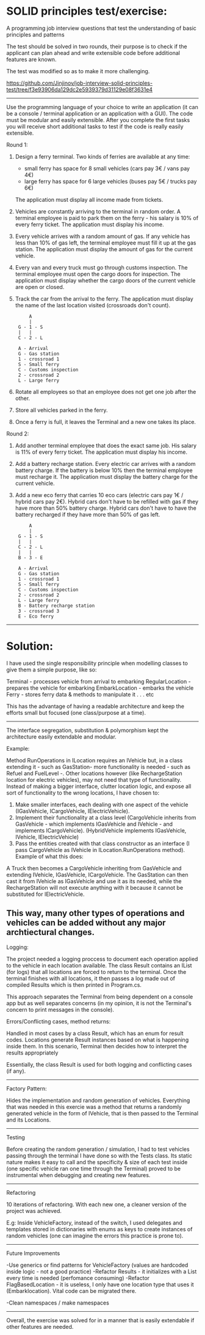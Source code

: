  # SOLID principles test/exercise:
A programming job interview questions that test the understanding of basic principles and patterns

The test should be solved in two rounds, their purpose is to check if the applicant can plan ahead and write extensible code before additional features are known.

The test was modified so as to make it more challenging.

https://github.com/Jinjinov/job-interview-solid-principles-test/tree/f3e93906da129dc2e5939379d31129e08f3631e4

---

Use the programming language of your choice to write an application (it can be a console / terminal application or an application with a GUI).
The code must be modular and easily extensible.
After you complete the first tasks you will receive short additional tasks to test if the code is really easily extensible.

Round 1:

1. Design a ferry terminal. Two kinds of ferries are available at any time:
   - small ferry has space for 8 small vehicles (cars pay 3€ / vans pay 4€)
   - large ferry has space for 6 large vehicles (buses pay 5€ / trucks pay 6€)

   The application must display all income made from tickets.
2. Vehicles are constantly arriving to the terminal in random order.
   A terminal employee is paid to park them on the ferry - his salary is 10% of every ferry ticket.
   The application must display his income.
3. Every vehicle arrives with a random amount of gas.
   If any vehicle has less than 10% of gas left, the terminal employee must fill it up at the gas station.
   The application must display the amount of gas for the current vehicle.
4. Every van and every truck must go through customs inspection.
   The terminal employee must open the cargo doors for inspection.
   The application must display whether the cargo doors of the current vehicle are open or closed.
5. Track the car from the arrival to the ferry.
   The application must display the name of the last location visited (crossroads don't count).
   
   
   
            A
            |
        G - 1 - S
        |   |
        C - 2 - L

        A - Arrival
        G - Gas station
        1 - crossroad 1
        S - Small ferry
        C - Customs inspection
        2 - crossroad 2
        L - Large ferry
        
   
6. Rotate all employees so that an employee does not get one job after the other.
7. Store all vehicles parked in the ferry.
8. Once a ferry is full, it leaves the Terminal and a new one takes its place.


Round 2:

1. Add another terminal employee that does the exact same job.
   His salary is 11% of every ferry ticket.
   The application must display his income.
2. Add a battery recharge station.
   Every electric car arrives with a random battery charge.
   If the battery is below 10% then the terminal employee must recharge it.
   The application must display the battery charge for the current vehicle.
3. Add a new eco ferry that carries 10 eco cars (electric cars pay 1€ / hybrid cars pay 2€).
   Hybrid cars don't have to be refilled with gas if they have more than 50% battery charge.
   Hybrid cars don't have to have the battery recharged if they have more than 50% of gas left.

            A
            |
        G - 1 - S
        |   |
        C - 2 - L
        |   |
        B - 3 - E

        A - Arrival
        G - Gas station
        1 - crossroad 1
        S - Small ferry
        C - Customs inspection
        2 - crossroad 2
        L - Large ferry
        B - Battery recharge station
        3 - crossroad 3
        E - Eco ferry

---

# Solution:

I have used the single responsibility principle when modelling classes to give them a simple purpose, like so:

Terminal - processes vehicle from arrival to embarking
RegularLocation - prepares the vehicle for embarking
EmbarkLocation - embarks the vehicle
Ferry - stores ferry data & methods to manipulate it
.
.
.
etc

This has the advantage of having a readable architecture and keep the efforts small but focused (one class/purpose at a time).

---

The interface segregation, substitution & polymorphism kept the architecture easily extendable and modular. 

Example: 

Method RunOperations in ILocation requires an IVehicle but, in a class extending it - such as GasStation- more functionality is needed - such as Refuel and FuelLevel -. Other locations however (like RechargeStation location for electric vehicles), may not need that type of functionality. Instead of making a bigger interface, clutter location logic, and expose all sort of functionality to the wrong locations, I have chosen to:
1. Make smaller interfaces, each dealing with one aspect of the vehicle (IGasVehicle, ICargoVehicle, IElectricVehicle).
2. Implement their functionality at a class level 
	(CargoVehicle inherits from GasVehicle - which implements IGasVehicle and IVehicle - and implements ICargoVehicle).
	(HybridVehicle implements IGasVehicle, IVehicle, IElectricVehicle)
3. Pass the entities created with that class constructor as an interface (I pass CargoVehicle as IVehicle in ILocation.RunOperations method).
Example of what this does:

A Truck then becomes a CargoVehicle inheriting from GasVehicle and extending IVehicle, IGasVehicle, ICargoVehicle. The GasStation can then cast it from IVehicle as IGasVehicle and use it as its needed, while the RechargeStation will not execute anything with it because it cannot be substituted for IElectricVehicle.

This way, many other types of operations and vehicles can be added without any major archtiectural changes.
---
Logging:

The project needed a logging proccess to document each operation applied to the vehicle in each location available. The class Result contains an IList<string> (for logs) that all locations are forced to return to the terminal. Once the terminal finishes with all locations, it then passes a log made out of compiled Results which is then printed in Program.cs.

 
This approach separates the Terminal from being dependent on a console app but as well separates concerns (in my opinion, it is not the Terminal's concern to print messages in the console).

Errors/Conflicting cases, method returns:

Handled in most cases by a class Result, which has an enum for result codes. Locations generate Result instances based on what is happening inside them. In this scenario, Terminal then decides how to interpret the results appropriately

Essentially, the class Result is used for both logging and conflicting cases (if any).

---
Factory Pattern:

Hides the implementation and random generation of vehicles. Everything that was needed in this exercie was a method that returns a randomly generated vehicle in the form of IVehicle, that is then passed to the Terminal and its Locations.

---

Testing

Before creating the random generation / simulation, I had to test vehicles passing through the terminal I have done so with the Tests class. Its static nature makes it easy to call and the specificity & size of each test inside (one specific vehicle ran one time through the Terminal) proved to be instrumental when debugging and creating new features.

---

Refactoring

10 iterations of refactoring. With each new one, a cleaner version of the project was achieved.

E.g: Inside VehicleFactory, instead of the switch, I used delegates and templates stored in dictionaries with enums as keys to create instances of random vehicles (one can imagine the errors this practice is prone to).

---

Future Improvements

-Use generics or find patterns for VehicleFactory (values are hardcoded inside logic - not a good practice)
-Refactor Results - it initializes with a List every time is needed (perfomance consuming)
-Refactor FlagBasedLocation - it is useless, I only have one location type that uses it (Embarklocation). Vital code can be migrated there.

-Clean namespaces / make namespaces

---

Overall, the exercise was solved for in a manner that is easily extendable if other features are needed. 



